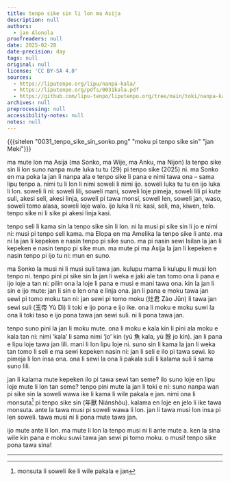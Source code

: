 ```yaml
---
title: tenpo sike sin li lon ma Asija
description: null
authors:
  - jan Alonola
proofreaders: null
date: 2025-02-28
date-precision: day
tags: null
original: null
license: 'CC BY-SA 4.0'
sources:
  - https://liputenpo.org/lipu/nanpa-kala/
  - https://liputenpo.org/pdfs/0031kala.pdf
  - https://github.com/lipu-tenpo/liputenpo.org/tree/main/toki/nanpa-kala
archives: null
preprocessing: null
accessibility-notes: null
notes: null
---
```


{{{sitelen "0031_tenpo_sike_sin_sonko.png" "moku pi tenpo sike sin" "jan Meki"}}}

ma mute lon ma Asija (ma Sonko, ma Wije, ma Anku, ma Nijon) la tenpo sike sin li lon suno nanpa mute luka tu tu (29) pi tenpo sike (2025) ni. ma Sonko en ma poka la jan li nanpa ala e tenpo sike li pana e nimi tawa ona – sama lipu tenpo a. nimi tu li lon li nimi soweli li nimi ijo. soweli luka tu tu en ijo luka li lon. soweli li ni: soweli lili, soweli mani, soweli loje pimeja, soweli lili pi kute suli, akesi seli, akesi linja, soweli pi tawa monsi, soweli len, soweli jan, waso, soweli tomo alasa, soweli loje walo. ijo luka li ni: kasi, seli, ma, kiwen, telo. tenpo sike ni li sike pi akesi linja kasi. 

tenpo seli li kama sin la tenpo sike sin li lon. ni la musi pi sike sin li jo e nimi ni: musi pi tenpo seli kama. ma Elopa en ma Amelika la tenpo sike li ante. ma ni la jan li kepeken e nasin tenpo pi sike suno. ma pi nasin sewi Isilan la jan li kepeken e nasin tenpo pi sike mun. ma mute pi ma Asija la jan li kepeken e nasin tenpo pi ijo tu ni: mun en suno. 

ma Sonko la musi ni li musi suli tawa jan. kulupu mama li kulupu li musi lon tenpo ni. tenpo pini pi sike sin la jan li weka e jaki ale tan tomo ona li pana e ijo loje a tan ni: pilin ona la loje li pana e musi e mani tawa ona. kin la jan li sin e ijo mute: jan li sin e len ona e linja ona. jan li pana e moku tawa jan sewi pi tomo moku tan ni: jan sewi pi tomo moku (灶君 Zào Jūn) li tawa jan sewi suli (玉帝 Yù Dì) li toki e ijo pona e ijo ike. ona li moku e moku suwi la ona li toki taso e ijo pona tawa jan sewi suli. ni li pona tawa jan.

tenpo suno pini la jan li moku mute. ona li moku e kala kin li pini ala moku e kala tan ni: nimi ‘kala’ li sama nimi ‘jo’ kin (yú 魚 kala, yú 餘 jo kin). jan li pana e lipu loje tawa jan lili. mani li lon lipu loje ni. suno sin li kama la jan li weka tan tomo li seli e ma sewi kepeken nasin ni: jan li seli e ilo pi tawa sewi. ko pimeja li lon insa ona. ona li sewi la ona li pakala suli li kalama suli li sama suno lili.

jan li kalama mute kepeken ilo pi tawa sewi tan seme? ilo suno loje en lipu loje mute li lon tan seme? tenpo pini mute la jan li toki e ni: suno nanpa wan pi sike sin la soweli wawa ike li kama li wile pakala e jan. nimi ona li monsuta[^1] pi tenpo sike sin (年獸 Niánshòu). kalama en loje en jelo li ike tawa monsuta. ante la tawa musi pi soweli wawa li lon. jan li tawa musi lon insa pi len soweli. tawa musi ni li pona mute tawa jan.

ijo mute ante li lon. ma mute li lon la tenpo musi ni li ante mute a. ken la sina wile kin pana e moku suwi tawa jan sewi pi tomo moku. o musi! tenpo sike pona tawa sina!

--- 

[^1]: monsuta li soweli ike li wile pakala e jan